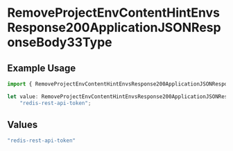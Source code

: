 # RemoveProjectEnvContentHintEnvsResponse200ApplicationJSONResponseBody33Type

## Example Usage

```typescript
import { RemoveProjectEnvContentHintEnvsResponse200ApplicationJSONResponseBody33Type } from "@vercel/sdk/models/operations";

let value: RemoveProjectEnvContentHintEnvsResponse200ApplicationJSONResponseBody33Type =
    "redis-rest-api-token";
```

## Values

```typescript
"redis-rest-api-token"
```